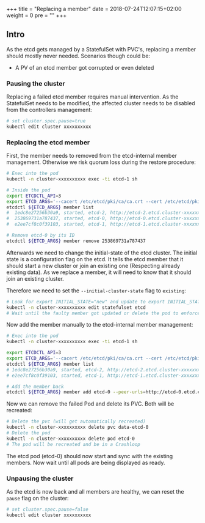 +++
title = "Replacing a member"
date = 2018-07-24T12:07:15+02:00
weight = 0
pre = "<b></b>"
+++

## Intro

As the etcd gets managed by a StatefulSet with PVC's, replacing a member should mostly never needed.
Scenarios though could be:

- A PV of an etcd member got corrupted or even deleted

### Pausing the cluster

Replacing a failed etcd member requires manual intervention.
As the StatefulSet needs to be modified, the affected cluster needs to be disabled from the controllers management:

```bash
# set cluster.spec.pause=true
kubectl edit cluster xxxxxxxxxx
```

### Replacing the etcd member

First, the member needs to removed from the etcd-internal member management. Otherwise we risk quorum loss during the restore procedure:

```bash
# Exec into the pod
kubectl -n cluster-xxxxxxxxxx exec -ti etcd-1 sh

# Inside the pod
export ETCDCTL_API=3
export ETCD_ARGS='--cacert /etc/etcd/pki/ca/ca.crt --cert /etc/etcd/pki/client/apiserver-etcd-client.crt --key /etc/etcd/pki/client/apiserver-etcd-client.key --endpoints https://localhost:2379'
etcdctl ${ETCD_ARGS} member list
#  1edc8e27256b30a9, started, etcd-2, http://etcd-2.etcd.cluster-xxxxxxxxxx.svc.cluster.local:2380, https://10.44.36.62:2379,https://etcd-2.etcd.cluster-xxxxxxxxxx.svc.cluster.local:2379
#  253869731a787437, started, etcd-0, http://etcd-0.etcd.cluster-xxxxxxxxxx.svc.cluster.local:2380, https://10.44.36.61:2379,https://etcd-0.etcd.cluster-xxxxxxxxxx.svc.cluster.local:2379
#  e2ee7cf8c0f39103, started, etcd-1, http://etcd-1.etcd.cluster-xxxxxxxxxx.svc.cluster.local:2380, https://10.44.37.62:2379,https://etcd-1.etcd.cluster-xxxxxxxxxx.svc.cluster.local:2379

# Remove etcd-0 by its ID
etcdctl ${ETCD_ARGS} member remove 253869731a787437
```

Afterwards we need to change the initial-state of the etcd cluster.
The initial state is a configuration flag on the etcd. It tells the etcd member that it should start a new cluster or join an existing one (Respecting already existing data).
As we replace a member, it will need to know that it should join an existing cluster.

Therefore we need to set the `--initial-cluster-state` flag to `existing`:

```bash
# Look for export INITIAL_STATE="new" and update to export INITIAL_STATE="existing"
kubectl -n cluster-xxxxxxxxxx edit statefulset etcd
# Wait until the faulty member got updated or delete the pod to enforce an update.
```

Now add the member manually to the etcd-internal member management:

```bash
# Exec into the pod
kubectl -n cluster-xxxxxxxxxx exec -ti etcd-1 sh

export ETCDCTL_API=3
export ETCD_ARGS='--cacert /etc/etcd/pki/ca/ca.crt --cert /etc/etcd/pki/client/apiserver-etcd-client.crt --key /etc/etcd/pki/client/apiserver-etcd-client.key --endpoints https://localhost:2379'
etcdctl ${ETCD_ARGS} member list
# 1edc8e27256b30a9, started, etcd-2, http://etcd-2.etcd.cluster-xxxxxxxxxx.svc.cluster.local:2380, https://10.44.36.93:2379,https://etcd-2.etcd.cluster-xxxxxxxxxx.svc.cluster.local:2379
# e2ee7cf8c0f39103, started, etcd-1, http://etcd-1.etcd.cluster-xxxxxxxxxx.svc.cluster.local:2380, https://10.44.37.101:2379,https://etcd-1.etcd.cluster-xxxxxxxxxx.svc.cluster.local:2379

# Add the member back
etcdctl ${ETCD_ARGS} member add etcd-0 --peer-urls=http://etcd-0.etcd.cluster-xxxxxxxxxx.svc.cluster.local:2380
```

Now we can remove the failed Pod and delete its PVC. Both will be recreated:

```bash
# Delete the pvc (will get automatically recreated)
kubectl -n cluster-xxxxxxxxxx delete pvc data-etcd-0
# Delete the pod
kubectl -n cluster-xxxxxxxxxx delete pod etcd-0
# The pod will be recreated and be in a Crashloop
```

The etcd pod (etcd-0) should now start and sync with the existing members.
Now wait until all pods are being displayed as ready.

### Unpausing the cluster

As the etcd is now back and all members are healthy, we can reset the `pause` flag on the cluster:

```bash
# set cluster.spec.pause=false
kubectl edit cluster xxxxxxxxxx
```
